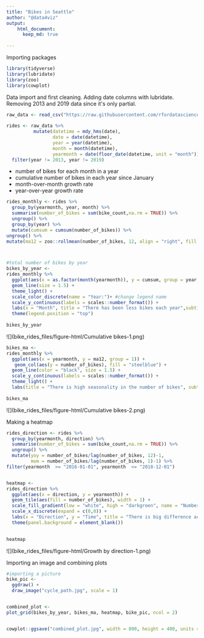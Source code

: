 ```yaml
---
title: "Bikes in Seattle"
author: "@data4viz"
output:
    html_document:
      keep_md: true
      
---
```



Importing packages


```r
library(tidyverse)
library(lubridate)
library(zoo)
library(cowplot)
```

Data import and first cleaning. Adding date columns with lubridate. Removing 2013 and 2019 data since it's only partial.


```r
raw_data <- read_csv("https://raw.githubusercontent.com/rfordatascience/tidytuesday/master/data/2019/2019-04-02/bike_traffic.csv", col_types = "ccfdd")
  
rides <- raw_data %>% 
          mutate(datetime = mdy_hms(date),
                 date = date(datetime),
                 year = year(datetime),
                 month = month(datetime),
                 yearmonth = date(floor_date(datetime, unit = "month"))) %>% 
  filter(year != 2013, year != 2019)
```


- number of bikes for each month in a year
- cumulative number of bikes in each year since January
- month-over-month growth rate
- year-over-year growth rate



```r
rides_monthly <- rides %>%
  group_by(yearmonth, year, month) %>% 
  summarise(number_of_bikes = sum(bike_count,na.rm = TRUE)) %>% 
  ungroup() %>%
  group_by(year) %>% 
  mutate(cumsum = cumsum(number_of_bikes)) %>% 
ungroup() %>% 
mutate(ma12 = zoo::rollmean(number_of_bikes, 12, align = "right", fill = NA)) #moving average of the last 12 periods (months)



#total number of bikes by year
bikes_by_year <- 
rides_monthly %>% 
  ggplot(aes(x = as.factor(month(yearmonth)), y = cumsum, group = year, col = as.factor(year))) +
  geom_line(size = 1.5) +
  theme_light() +
  scale_color_discrete(name = "Year:")+ #change legend name
  scale_y_continuous(labels = scales::number_format()) +
  labs(x = "Month", title = "There has been less bikes each year",subtitle = "Total number of bikes since the beginning of the year", y = " ") +
  theme(legend.position = "top")
  
bikes_by_year
```

![](bike_rides_files/figure-html/Cumulative bikes-1.png)<!-- -->

```r
bikes_ma <-
rides_monthly %>% 
  ggplot(aes(x = yearmonth, y = ma12, group = 1)) +
   geom_col(aes(y = number_of_bikes), fill = "steelblue") +
  geom_line(color = "black", size = 1.5) +
  scale_y_continuous(labels = scales::number_format()) +
  theme_light() +
  labs(title = "There is high seasonality in the number of bikes", subtitle = "Total number of bikes and 12-month moving average", x = " ", y = " " )
 
bikes_ma
```

![](bike_rides_files/figure-html/Cumulative bikes-2.png)<!-- -->

Making a heatmap



```r
rides_direction <- rides %>%
  group_by(yearmonth, direction) %>% 
  summarise(number_of_bikes = sum(bike_count,na.rm = TRUE)) %>% 
  ungroup() %>%
  mutate(yoy = number_of_bikes/lag(number_of_bikes, 12)-1,
         mom = number_of_bikes/lag(number_of_bikes, 1)-1) %>% 
filter(yearmonth  >= "2016-01-01", yearmonth  <= "2018-12-01")


heatmap <-
rides_direction %>% 
  ggplot(aes(x = direction, y = yearmonth)) +
  geom_tile(aes(fill = number_of_bikes), width = 1) +
  scale_fill_gradient(low = "white", high = "darkgreen", name = "Number of bikes") +
  scale_x_discrete(expand = c(0,0)) +
  labs(x = "Direction", y = "Time", title = "There is big difference across the regions",subtitle = "Heatmap" ) +
  theme(panel.background = element_blank())
  

heatmap
```

![](bike_rides_files/figure-html/Growth by direction-1.png)<!-- -->

Importing an image and combining plots



```r
#importing a picture
bike_pic <- 
  ggdraw() + 
  draw_image("cycle_path.jpg", scale = 1)


combined_plot <-
plot_grid(bikes_by_year, bikes_ma, heatmap, bike_pic, ncol = 2)


cowplot::ggsave("combined_plot.jpg", width = 800, height = 400, units = "mm")
```

